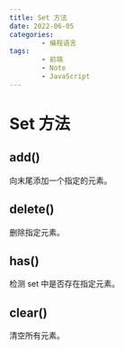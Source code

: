 ```yaml
---
title: Set 方法
date: 2022-06-05
categories:
        - 编程语言
tags:
        - 前端
        - Note
        - JavaScript
---
```


# Set 方法

## add()

向末尾添加一个指定的元素。

## delete()

删除指定元素。

## has()

检测 set 中是否存在指定元素。

## clear()

清空所有元素。
